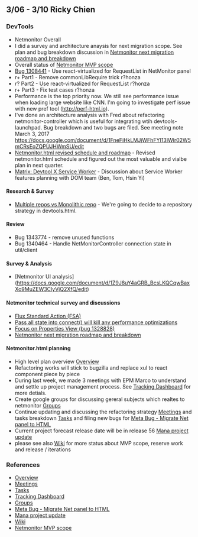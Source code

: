 ## 3/06 - 3/10 Ricky Chien

### DevTools
* Netmonitor Overall
 * I did a survey and architecture anaysis for next migration scope. See plan and bug breakdown discussion in [Netmonitor next migration roadmap and breakdown](https://groups.google.com/a/mozilla.com/forum/#!topic/netmonitor/eZ2ROcOmiYI)
 * Overall status of [Netmonitor MVP scope]
* [Bug 1308441](https://bugzilla.mozilla.org/show_bug.cgi?id=1308441) - Use react-virtualized for RequestList in NetMonitor panel
 * r+ Part1 - Remove commonLibRequire trick r?honza
 * r? Part2 - Use react-virtualized for RequestList r?honza
 * r+ Part3 - Fix test cases r?honza
 * Performance is the top priority now. We still see performance issue when loading large website like CNN. I'm going to investigate perf issue with new pref tool (http://perf-html.io).
* I've done an architecture analysis with Fred about refactoring netmonitor-controller which is useful for integrating wtih devtools-launchpad. Bug breakdown and two bugs are filed. See meeting note March 3, 2017 https://docs.google.com/document/d/1FneFiHkLMJjWFhFYI13IWlr02W5mCRsEqZQPUJHWmSU/edit
* [Netmonitor.html revised schedule and roadmap](https://docs.google.com/document/d/19NDk1yFoo7p6KT9eWxAmKTPHILiFTlA-RlUDNjRWbA8/edit) - Revised netmonitor.html schedule and figured out the most valuable and vialbe plan in next quarter.
* [Matrix: Devtool X Service Worker](https://docs.google.com/spreadsheets/d/1x-Ok0P6XRM5a3cb2PzpbIyzgdmVrXUl34SDOUu-EPCs/edit#gid=0) - Discussion about Service Worker features planning with DOM team (Ben, Tom, Hsin Yi)

#### Research & Survey
* [Multiple repos vs Monolithic repo](https://groups.google.com/forum/#!topic/mozilla.dev.developer-tools/W17drvVMFhY) - We're going to decide to a repository strategy in devtools.html. 

#### Review
* Bug 1343774 - remove unused functions
* Bug 1340464 - Handle NetMonitorController connection state in util/client

#### Survey & Analysis
* [Netmonitor UI analysis] (https://docs.google.com/document/d/1Z9J8uY4aGRB_BcsLKQCqwBaxXo9MuZEW3ClyVjQ2XfQ/edit)

#### Netmonitor technical survey and discussions

* [Flux Standard Action (FSA)](https://groups.google.com/a/mozilla.com/forum/#!msg/netmonitor/CcIgCLLukVc/3lZtlJJgAwAJ)
* [Pass all state into connect() will kill any performance optimizations](https://groups.google.com/a/mozilla.com/forum/#!topic/netmonitor/Oq8MyZ7tfDk)
* [Focus on Properties View (bug 1328828)](https://groups.google.com/a/mozilla.com/forum/?utm_medium=email&utm_source=footer#!topic/netmonitor/UPK2o_ONsUE)
* [Netmonitor next migration roadmap and breakdown](https://groups.google.com/a/mozilla.com/forum/#!topic/netmonitor/eZ2ROcOmiYI)

#### Netmonitor.html planning
 * High level plan overview [Overview]
 * Refactoring works will stick to bugzilla and replace xul to react component piece by piece
 * During last week, we made 3 meetings with EPM Marco to understand and settle up project management process. See [Tracking Dashboard] for more detials.
 * Create google groups for discussing gereral subjects which realtes to netmonitor [Groups]
 * Continue updating and discussing the refactoring strategy [Meetings] and tasks breakdown [Tasks] and filing new bugs for [Meta Bug - Migrate Net panel to HTML]
 * Current project forecast release date will be in release 56 [Mana project update]
 * please see also [Wiki] for more status about MVP scope, reserve work and release / iterations

### References
* [Overview]
* [Meetings]
* [Tasks]
* [Tracking Dashboard]
* [Groups]
* [Meta Bug - Migrate Net panel to HTML]
* [Mana project update]
* [Wiki]
* [Netmonitor MVP scope]

[Overview]: https://docs.google.com/document/d/19lyV04YtfX9X5ev2rhFeIuQPaVApgl8qdFpe4Rw4Np4/edit?usp=sharing
[Meetings]: https://docs.google.com/a/mozilla.com/document/d/1FneFiHkLMJjWFhFYI13IWlr02W5mCRsEqZQPUJHWmSU/edit?usp=sharing
[Tasks]: https://docs.google.com/document/d/1NUiCCwDutuuNQhKXYnBFt28LX0qFIylgXwmxHeuRKtY/edit?usp=sharing
[Tracking Dashboard]: https://docs.google.com/spreadsheets/d/17BXGCnQ5AFew1BBhXXsBxP3G_JpyLMow8HjEcivvEZQ/edit?usp=sharing
[Groups]: https://groups.google.com/a/mozilla.com/forum/#!forum/netmonitor
[Meta Bug - Migrate Net panel to HTML]: https://bugzilla.mozilla.org/show_bug.cgi?id=1307743
[Mana project update]: https://mana.mozilla.org/wiki/display/PM/Netmonitor+Project+Update
[Wiki]: https://wiki.mozilla.org/DevTools/Netmonitor
[Netmonitor MVP scope]: https://wiki.mozilla.org/DevTools/Netmonitor#MVP_Scope
